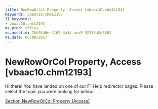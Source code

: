```yaml
---
title: NewRowOrCol Property, Access [vbaac10.chm12193]
keywords: vbaac10.chm12193
f1_keywords:
- vbaac10.chm12193
ms.prod: office
ms.assetid: 7bb93d6e-4162-4a1d-aea9-92183a2d6361
ms.date: 06/08/2017
---
```



# NewRowOrCol Property, Access [vbaac10.chm12193]

Hi there! You have landed on one of our F1 Help redirector pages. Please select the topic you were looking for below.

[Section.NewRowOrCol Property (Access)](http://msdn.microsoft.com/library/c14c669a-9aff-6fc1-9bcc-b7bf011abed1%28Office.15%29.aspx)

